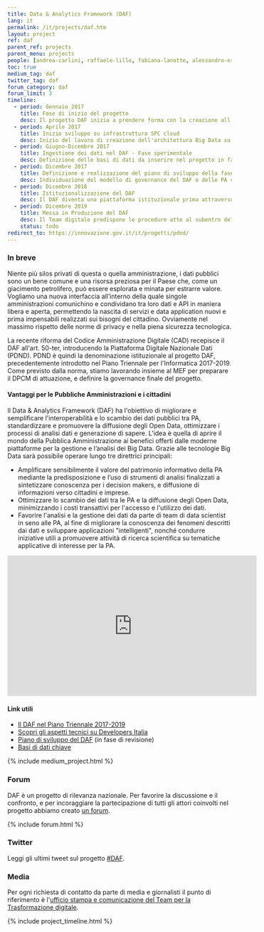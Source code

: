 ```yaml
---
title: Data & Analytics Framework (DAF)
lang: it
permalink: /it/projects/daf.htm
layout: project
ref: daf
parent_ref: projects
parent_menu: projects
people: [andrea-carlini, raffaele-lillo, fabiana-lanotte, alessandro-ercolani, david-greco, giovanni-ruggiero, fabio-fumarola, maria-claudia-bodino, simone-piunno]
toc: true
medium_tag: daf
twitter_tag: daf
forum_category: daf
forum_limit: 3
timeline:
  - period: Gennaio 2017
    title: Fase di inizio del progetto
    desc: Il progetto DAF inizia a prendere forma con la creazione all'interno del TEAM del gruppo di lavoro sui dati
  - period: Aprile 2017
    title: Inizio sviluppo su infrastruttura SPC cloud
    desc: Inizio del lavoro di creazione dell'architettura Big Data su cloud SPC lotto 1. Apertura delle repositories come software open source scaricabili al link github.com/teamdigitale/daf
  - period: Giugno-Dicembre 2017
    title: Ingestione dei dati nel DAF - Fase sperimentale
    desc: Definizione delle basi di dati da inserire nel progetto in fase sperimentale e messa in esercizio delle procedure di estrazione e ingestione. Definizione dei rapporti tra il gestore del DAF e le PA aderenti all’iniziativa.
  - period: Dicembre 2017
    title: Definizione e realizzazione del piano di sviluppo della fase di sperimentazione del Data & Analytics Framework
    desc: Individuazione del modello di governance del DAF e delle PA che faranno parte della fase di sperimentazione. Definizione dell’architettura della piattaforma e della sua roadmap di evoluzione. Definizione dei casi d’uso per lo sviluppo di servizi per Pubbliche amministrazioni, cittadini e imprese.
  - period: Dicembre 2018
    title: Istituzionalizzazione del DAF
    desc: Il DAF diventa una piattaforma istituzionale prima attraverso l'articolo 50-ter del CAD che definisce la Piattaforma Nazionale Digitale Dati e successivamente con il Decreto 14 dicembre 2018 n. 135 che conferisce il progetto ad una nuova società che sarà costituita presso la Presidenza del Consiglio.
  - period: Dicembre 2019
    title: Messa in Produzione del DAF
    desc: Il Team digitale predispone le procedure atte al subentro del futuro owner del DAF che gestirà l’operatività e l’evoluzione del progetto. L’owner del DAF curerà le interazioni con le PA per definire piani di inclusione delle relative basi di dati e casi d’uso. Le PA di volta in volta coinvolte definiranno le modalità di ingestione dei dati e utilizzo del DAF consone alle proprie attività.
    status: todo
redirect_to: https://innovazione.gov.it/it/progetti/pdnd/
---
```


### In breve

Niente più silos privati di questa o quella amministrazione, i dati pubblici sono un bene comune e una risorsa preziosa per il Paese che, come un giacimento petrolifero, può essere esplorata e minata per estrarre valore. Vogliamo una nuova interfaccia all’interno della quale singole amministrazioni comunichino e condividano tra loro dati e API in maniera libera e aperta, permettendo la nascita di servizi e data application nuovi e prima impensabili realizzati sui bisogni del cittadino. Ovviamente nel massimo rispetto delle norme di privacy e nella piena sicurezza tecnologica.

La recente riforma del Codice Amministrazione Digitale (CAD) recepisce il DAF all'art. 50-ter, introducendo la Piattaforma Digitale Nazionale Dati (PDND). PDND è quindi la denominazione istituzionale al progetto DAF, precedentemente introdotto nel Piano Triennale per l'Informatica 2017-2019. Come previsto dalla norma, stiamo lavorando insieme al MEF per preparare il DPCM di attuazione, e definire la governance finale del progetto.

#### Vantaggi per le Pubbliche Amministrazioni e i cittadini

Il Data & Analytics Framework (DAF) ha l'obiettivo di migliorare e semplificare l'interoperabilità e lo scambio dei dati pubblici tra PA, standardizzare e promuovere la diffusione degli Open Data, ottimizzare i processi di analisi dati e generazione di sapere. L’idea è quella di aprire il mondo della Pubblica Amministrazione ai benefici offerti dalle moderne piattaforme per la gestione e l’analisi dei Big Data. Grazie alle tecnologie Big Data sarà possibile operare lungo tre direttrici principali:

* Amplificare sensibilmente il valore del patrimonio informativo della PA mediante la predisposizione e l’uso di strumenti di analisi finalizzati a sintetizzare conoscenza per i decision makers, e diffusione di informazioni verso cittadini e imprese.
* Ottimizzare lo scambio dei dati tra le PA e la diffusione degli Open Data, minimizzando i costi transattivi per l'accesso e l'utilizzo dei dati.
* Favorire l'analisi e la gestione dei dati da parte di team di data scientist in seno alle PA, al fine di migliorare la conoscenza dei fenomeni descritti dai dati e sviluppare applicazioni "intelligenti", nonché condurre iniziative utili a promuovere attività di ricerca scientifica su tematiche applicative di interesse per la PA.

<div class="videoWrapper">
<iframe width="560" height="315" src="https://www.youtube-nocookie.com/embed/X2Sg-KauY6I" frameborder="0" allow="autoplay; encrypted-media" allowfullscreen></iframe>
</div>


#### Link utili
* [Il DAF nel Piano Triennale 2017-2019](https://docs.italia.it/italia/piano-triennale-ict/pianotriennale-ict-doc/it/2017-2019/doc/09_data-analytics-framework.html)
* [Scopri gli aspetti tecnici su Developers Italia](https://developers.italia.it/it/daf/)
* [Piano di sviluppo del DAF](https://docs.italia.it/italia/daf/daf-piano-di-sviluppo/) (in fase di revisione)
* [Basi di dati chiave](https://docs.italia.it/italia/daf/pianotri-elencobasidatichiave/)


{% include medium_project.html %}

### Forum

DAF è un progetto di rilevanza nazionale. Per favorire la discussione e il confronto, e per incoraggiare la partecipazione di tutti gli attori coinvolti nel progetto abbiamo creato [un forum](https://forum.italia.it/c/daf).

{% include forum.html %}

### Twitter

Leggi gli ultimi tweet sul progetto [#DAF](https://twitter.com/search?f=tweets&q=%23daf%20from%3Ateamdigitaleit&src=typd).

### Media
Per ogni richiesta di contatto da parte di media e giornalisti il punto di riferimento è l'[ufficio stampa e comunicazione del Team per la Trasformazione digitale](https://teamdigitale.governo.it/it/contatti).

{% include project_timeline.html %}
